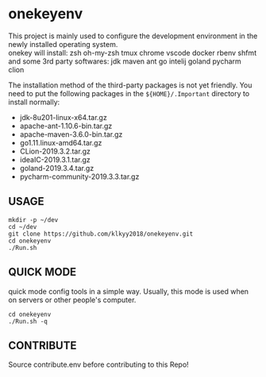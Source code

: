 # onekeyenv
This project is mainly used to configure the development environment in the newly installed operating system.  
onekey will install: zsh oh-my-zsh tmux chrome vscode docker rbenv shfmt   
and some 3rd party softwares: jdk maven ant go intelij goland pycharm clion

The installation method of the third-party packages is not yet friendly. You need to put the following packages in the `${HOME}/.Important` directory to install normally:  
 - jdk-8u201-linux-x64.tar.gz
 - apache-ant-1.10.6-bin.tar.gz
 - apache-maven-3.6.0-bin.tar.gz
 - go1.11.linux-amd64.tar.gz
 - CLion-2019.3.2.tar.gz
 - ideaIC-2019.3.1.tar.gz
 - goland-2019.3.4.tar.gz
 - pycharm-community-2019.3.3.tar.gz

## USAGE
```shell
mkdir -p ~/dev
cd ~/dev
git clone https://github.com/klkyy2018/onekeyenv.git
cd onekeyenv
./Run.sh
```

## QUICK MODE
quick mode config tools in a simple way. Usually, this mode is used when on servers or other people's computer.
```
cd onekeyenv
./Run.sh -q
```

## CONTRIBUTE
Source contribute.env before contributing to this Repo!
